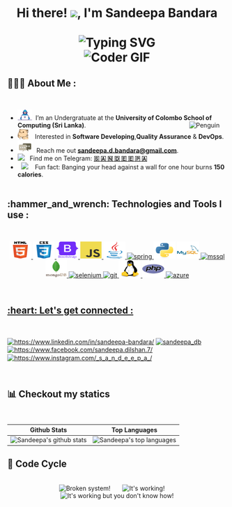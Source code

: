 <h1 align="Center">
 <abc>
  <br>Hi there! <img src="https://user-images.githubusercontent.com/42378118/110234147-e3259600-7f4e-11eb-95be-0c4047144dea.gif" width="40">, I'm Sandeepa Bandara <br>
  <br> <img src="https://readme-typing-svg.herokuapp.com?font=Fira+Code&pause=1000&color=2278F7&random=false&width=435&lines=Welcome+To+My+GitHub+Profile+!!!" alt="Typing SVG" />
  <br>
    <img src="https://media.giphy.com/media/SWoSkN6DxTszqIKEqv/giphy.gif" alt="Coder GIF" width="500">
 </abc>
</h1> 

<h2 align="Left">👨🏻‍💻 About Me :</h2><br>

-  <img alt="GIF" src="https://github.com/sandeepadev/sandeepadev/blob/main/images/Developer.gif" width="33" /> &nbsp;I’m an Undergratuate at the **University of Colombo School of Computing (Sri Lanka)**. 
<img align="right" src="https://raw.githubusercontent.com/Tarikul-Islam-Anik/Animated-Fluent-Emojis/master/Emojis/Animals/Penguin.png" alt="Penguin" width="18%" /><br>
- <img src="https://github.com/sandeepadev/sandeepadev/blob/main/images/hyperkitty.gif" width="24" />&nbsp;&nbsp;&nbsp;  Interested in **Software Developing**,**Quality Assurance** & **DevOps**. <br>
- <img src="https://github.com/sandeepadev/sandeepadev/blob/main/images/message.gif" width="35" />&nbsp;&nbsp;Reach me out **sandeepa.d.bandara@gmail.com**. <br>
- <img src="https://github.com/SP-XD/SP-XD/blob/main/images/letterbox.gif?raw=true" width="30" /> &nbsp; Find me on Telegram: **[🇸 🇦 🇳 🇩 🇪 🇪 🇵 🇦](https://t.me/Sandeepa_Dilshan)**<br>
- &nbsp;&nbsp;<img src="https://github.com/SP-XD/SP-XD/blob/main/images/lightning.gif?raw=true" width="16" />&nbsp;&nbsp;&nbsp;&nbsp;Fun fact: Banging your head against a wall for one hour burns **150 calories**.<br><br>

<h2 align="Left">:hammer_and_wrench: Technologies and Tools I use :</h2> <br>

<p align="Center"> <a href="https://azure.microsoft.com/en-in/" target="_blank" rel="noreferrer">
<img src="https://raw.githubusercontent.com/devicons/devicon/master/icons/html5/html5-original-wordmark.svg" alt="html5" width="50" height="40"/> </a> <a href="https://www.java.com" target="_blank" rel="noreferrer">
<img src="https://raw.githubusercontent.com/devicons/devicon/master/icons/css3/css3-original-wordmark.svg" alt="css3" width="50" height="40"/> </a> <a href="https://git-scm.com/" target="_blank" rel="noreferrer">
<img src="https://raw.githubusercontent.com/devicons/devicon/master/icons/bootstrap/bootstrap-plain-wordmark.svg" alt="bootstrap" width="50" height="40"/> </a> <a href="https://www.w3schools.com/css/" target="_blank" rel="noreferrer">
<img src="https://raw.githubusercontent.com/devicons/devicon/master/icons/javascript/javascript-original.svg" alt="javascript" width="50" height="40"/> </a> <a href="https://www.linux.org/" target="_blank" rel="noreferrer">
<img src="https://raw.githubusercontent.com/devicons/devicon/master/icons/java/java-original.svg" alt="java" width="50" height="40"/> </a> <a href="https://developer.mozilla.org/en-US/docs/Web/JavaScript" target="_blank" rel="noreferrer">
<img src="https://www.vectorlogo.zone/logos/springio/springio-icon.svg" alt="spring" width="50" height="40"/> </a>
<img src="https://raw.githubusercontent.com/devicons/devicon/master/icons/python/python-original.svg" alt="python" width="50" height="40"/> </a> <a href="https://www.selenium.dev" target="_blank" rel="noreferrer">
<img src="https://raw.githubusercontent.com/devicons/devicon/master/icons/mysql/mysql-original-wordmark.svg" alt="mysql" width="50" height="40"/> </a> <a href="https://www.photoshop.com/en" target="_blank" rel="noreferrer">
<img src="https://www.svgrepo.com/show/303229/microsoft-sql-server-logo.svg" alt="mssql" width="50" height="40"/> </a> <a href="https://www.mysql.com/" target="_blank" rel="noreferrer">
<img src="https://raw.githubusercontent.com/devicons/devicon/master/icons/mongodb/mongodb-original-wordmark.svg" alt="mongodb" width="50" height="40"/> </a> <a href="https://www.microsoft.com/en-us/sql-server" target="_blank" rel="noreferrer">  
<img src="https://raw.githubusercontent.com/detain/svg-logos/780f25886640cef088af994181646db2f6b1a3f8/svg/selenium-logo.svg" alt="selenium" width="50" height="40"/> </a> <a href="https://spring.io/" target="_blank" rel="noreferrer">
<img src="https://www.vectorlogo.zone/logos/git-scm/git-scm-icon.svg" alt="git" width="40" height="40"/> </a> <a href="https://www.w3.org/html/" target="_blank" rel="noreferrer"> 
<img src="https://raw.githubusercontent.com/devicons/devicon/master/icons/linux/linux-original.svg" alt="linux" width="50" height="40"/> </a> <a href="https://www.mongodb.com/" target="_blank" rel="noreferrer">
<img src="https://raw.githubusercontent.com/devicons/devicon/master/icons/php/php-original.svg" alt="php" width="50" height="40"/> </a> <a href="https://www.python.org" target="_blank" rel="noreferrer">
<img src="https://www.vectorlogo.zone/logos/microsoft_azure/microsoft_azure-icon.svg" alt="azure" width="50" height="40"/> </a> <a href="https://getbootstrap.com" target="_blank" rel="noreferrer">
</p><br>
<h2 align="Left">:heart: Let's get connected :</h2><br>
<p align="Left">
<a href="https://linkedin.com/in/https://www.linkedin.com/in/sandeepa-bandara/" target="blank"><img align="center" src="https://raw.githubusercontent.com/rahuldkjain/github-profile-readme-generator/master/src/images/icons/Social/linked-in-alt.svg" alt="https://www.linkedin.com/in/sandeepa-bandara/" height="30" width="40" /></a>
<a href="https://twitter.com/sandeepa_db" target="blank"><img align="center" src="https://raw.githubusercontent.com/rahuldkjain/github-profile-readme-generator/master/src/images/icons/Social/twitter.svg" alt="sandeepa_db" height="30" width="40" /></a>
<a href="https://fb.com/https://www.facebook.com/sandeepa.dilshan.7/" target="blank"><img align="center" src="https://raw.githubusercontent.com/rahuldkjain/github-profile-readme-generator/master/src/images/icons/Social/facebook.svg" alt="https://www.facebook.com/sandeepa.dilshan.7/" height="30" width="40" /></a>
<a href="https://instagram.com/https://www.instagram.com/_s_a_n_d_e_e_p_a_/" target="blank"><img align="center" src="https://raw.githubusercontent.com/rahuldkjain/github-profile-readme-generator/master/src/images/icons/Social/instagram.svg" alt="https://www.instagram.com/_s_a_n_d_e_e_p_a_/" height="30" width="40" /></a>
</p><br>

<h2 align="left">📊 Checkout my statics</h2><br>

| Github Stats | Top Languages |
| --- | --- |
| ![Sandeepa's github stats](https://github-readme-stats.vercel.app/api?username=sandeepadev&show_icons=true&title_color=f6c32c&icon_color=f6c32c&text_color=9f9f9f&bg_color=151515&count_private=true) | ![Sandeepa's top languages](https://github-readme-stats.vercel.app/api/top-langs/?username=sandeepadev&show_icons=true&title_color=f6c32c&icon_color=f6c32c&text_color=9f9f9f&bg_color=151515&count_private=true&layout=compact) |



<h2 align="left">💫 Code Cycle</h2><br>

<div align="center" >
<img src="https://raw.githubusercontent.com/Tarikul-Islam-Anik/Animated-Fluent-Emojis/master/Emojis/Smilies/Face%20with%20Spiral%20Eyes.png" width="10%" alt="Broken system!"/>
&nbsp;&nbsp;&nbsp;&nbsp;&nbsp;
<img src="https://raw.githubusercontent.com/Tarikul-Islam-Anik/Animated-Fluent-Emojis/master/Emojis/Smilies/Relieved%20Face.png" width="10%" alt="It's working!"/>
&nbsp;&nbsp;&nbsp;&nbsp;&nbsp;
<img src="https://raw.githubusercontent.com/Tarikul-Islam-Anik/Animated-Fluent-Emojis/master/Emojis/Smilies/Astonished%20Face.png" width="10%" alt="It's working but you don't know how!"/><br>
</div>


